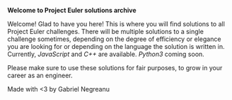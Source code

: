 **Welcome to Project Euler solutions archive**

Welcome! Glad to have you here! This is where you will find solutions to all Project Euler challenges. There will be multiple solutions to a single challenge sometimes, depending on the degree of efficiency or elegance you are looking for or depending on the language the solution is written in. Currently, *JavaScript* and *C++* are available. *Python3* coming soon.

Please make sure to use these solutions for fair purposes, to grow in your career as an engineer.

Made with <3 by Gabriel Negreanu